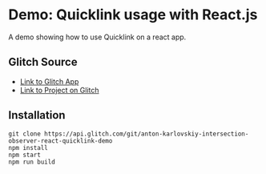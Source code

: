 
# Demo: Quicklink usage with React.js
A demo showing how to use Quicklink on a react app.

## Glitch Source
* [Link to Glitch App](https://anton-karlovskiy-intersection-observer-react-quicklink-demo.glitch.me/)
* [Link to Project on Glitch](https://glitch.com/~anton-karlovskiy-intersection-observer-react-quicklink-demo)

## Installation
```
git clone https://api.glitch.com/git/anton-karlovskiy-intersection-observer-react-quicklink-demo
npm install
npm start
npm run build
```
